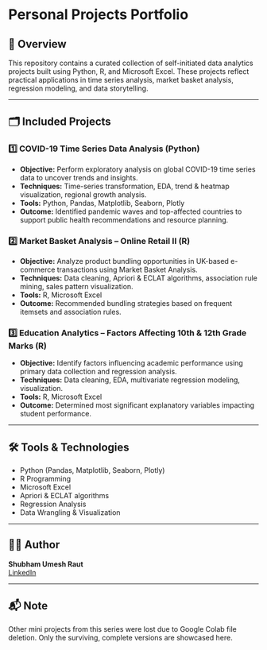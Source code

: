 # Personal Projects Portfolio

## 📖 Overview

This repository contains a curated collection of self-initiated data analytics projects built using Python, R, and Microsoft Excel. These projects reflect practical applications in time series analysis, market basket analysis, regression modeling, and data storytelling.

---

## 🗂️ Included Projects

### 1️⃣ COVID-19 Time Series Data Analysis (Python)
- **Objective:** Perform exploratory analysis on global COVID-19 time series data to uncover trends and insights.
- **Techniques:** Time-series transformation, EDA, trend & heatmap visualization, regional growth analysis.
- **Tools:** Python, Pandas, Matplotlib, Seaborn, Plotly
- **Outcome:** Identified pandemic waves and top-affected countries to support public health recommendations and resource planning.

### 2️⃣ Market Basket Analysis – Online Retail II (R)
- **Objective:** Analyze product bundling opportunities in UK-based e-commerce transactions using Market Basket Analysis.
- **Techniques:** Data cleaning, Apriori & ECLAT algorithms, association rule mining, sales pattern visualization.
- **Tools:** R, Microsoft Excel
- **Outcome:** Recommended bundling strategies based on frequent itemsets and association rules.

### 3️⃣ Education Analytics – Factors Affecting 10th & 12th Grade Marks (R)
- **Objective:** Identify factors influencing academic performance using primary data collection and regression analysis.
- **Techniques:** Data cleaning, EDA, multivariate regression modeling, visualization.
- **Tools:** R, Microsoft Excel
- **Outcome:** Determined most significant explanatory variables impacting student performance.

---

## 🛠️ Tools & Technologies
- Python (Pandas, Matplotlib, Seaborn, Plotly)
- R Programming  
- Microsoft Excel  
- Apriori & ECLAT algorithms  
- Regression Analysis  
- Data Wrangling & Visualization

---

## 👨‍💻 Author
**Shubham Umesh Raut**  
[LinkedIn](https://linkedin.com/in/shubham-raut-986bb1227)

---

## 📬 Note
Other mini projects from this series were lost due to Google Colab file deletion. Only the surviving, complete versions are showcased here.
